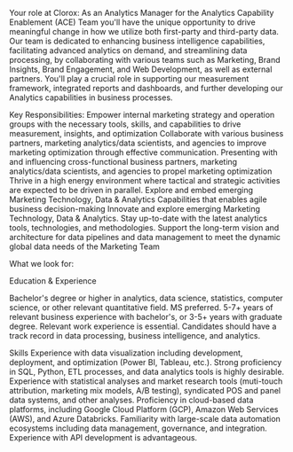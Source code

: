 Your role at Clorox:
As an Analytics Manager for the Analytics Capability Enablement (ACE) Team you'll have the unique opportunity to drive meaningful change in how we utilize both first-party and third-party data. Our team is dedicated to enhancing business intelligence capabilities, facilitating advanced analytics on demand, and streamlining data processing, by collaborating with various teams such as Marketing, Brand Insights, Brand Engagement, and Web Development, as well as external partners. You'll play a crucial role in supporting our measurement framework, integrated reports and dashboards, and further developing our Analytics capabilities in business processes.

Key Responsibilities:
Empower internal marketing strategy and operation groups with the necessary tools, skills, and capabilities to drive measurement, insights, and optimization
Collaborate with various business partners, marketing analytics/data scientists, and agencies to improve marketing optimization through effective communication.
Presenting with and influencing cross-functional business partners, marketing analytics/data scientists, and agencies to propel marketing optimization
Thrive in a high energy environment where tactical and strategic activities are expected to be driven in parallel.
Explore and embed emerging Marketing Technology, Data & Analytics Capabilities that enables agile business decision-making
Innovate and explore emerging Marketing Technology, Data & Analytics.
Stay up-to-date with the latest analytics tools, technologies, and methodologies.
Support the long-term vision and architecture for data pipelines and data management to meet the dynamic global data needs of the Marketing Team

What we look for:

Education & Experience

Bachelor's degree or higher in analytics, data science, statistics, computer science, or other relevant quantitative field. MS preferred. 
5-7+ years of relevant business experience with bachelor's, or 3-5+ years with graduate degree.
Relevant work experience is essential. Candidates should have a track record in data processing, business intelligence, and analytics.

Skills
Experience with data visualization including development, deployment, and optimization (Power BI, Tableau, etc.).
Strong proficiency in SQL, Python, ETL processes, and data analytics tools is highly desirable.
Experience with statistical analyses and market research tools (muti-touch attribution, marketing mix models, A/B testing), syndicated POS and panel data systems, and other analyses. 
Proficiency in cloud-based data platforms, including Google Cloud Platform (GCP), Amazon Web Services (AWS), and Azure Databricks.
Familiarity with large-scale data automation ecosystems including data management, governance, and integration.
Experience with API development is advantageous.